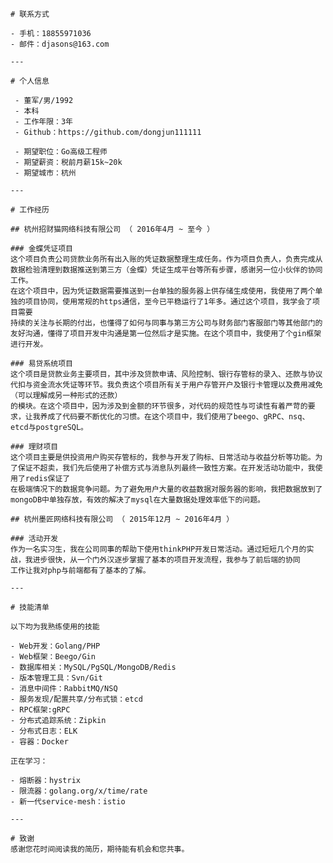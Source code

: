 
    # 联系方式

    - 手机：18855971036
    - 邮件：djasons@163.com
    
    ---
    
    # 个人信息
    
     - 董军/男/1992
     - 本科
     - 工作年限：3年
     - Github：https://github.com/dongjun111111
    
     - 期望职位：Go高级工程师
     - 期望薪资：税前月薪15k~20k
     - 期望城市：杭州
    
    ---
    
    # 工作经历
    
    ## 杭州招财猫网络科技有限公司 （ 2016年4月 ~ 至今 ）
    
    ### 金蝶凭证项目 
    这个项目负责公司贷款业务所有出入账的凭证数据整理生成任务。作为项目负责人，负责完成从数据检验清理到数据推送到第三方（金蝶）凭证生成平台等所有步骤，感谢另一位小伙伴的协同工作。
    在这个项目中，因为凭证数据需要推送到一台单独的服务器上供存储生成使用，我使用了两个单独的项目协同，使用常规的https通信，至今已平稳运行了1年多。通过这个项目，我学会了项目需要
    持续的关注与长期的付出，也懂得了如何与同事与第三方公司与财务部门客服部门等其他部门的友好沟通，懂得了项目开发中沟通是第一位然后才是实施。在这个项目中，我使用了个gin框架进行开发。
    
    ### 易贷系统项目 
    这个项目是贷款业务主要项目，其中涉及贷款申请、风险控制、银行存管标的录入、还款与协议代扣与资金流水凭证等环节。我负责这个项目所有关于用户存管开户及银行卡管理以及费用减免（可以理解成另一种形式的还款）
    的模块。在这个项目中，因为涉及到金额的环节很多，对代码的规范性与可读性有着严苛的要求，让我养成了代码要不断优化的习惯。在这个项目中，我们使用了beego、gRPC、nsq、etcd与postgreSQL。
    
    ### 理财项目
    这个项目主要是供投资用户购买存管标的，我参与开发了购标、日常活动与收益分析等功能。为了保证不超卖，我们先后使用了补偿方式与消息队列最终一致性方案。在开发活动功能中，我使用了redis保证了
    在极端情况下的数据竞争问题。为了避免用户大量的收益数据对服务器的影响，我把数据放到了mongoDB中单独存放，有效的解决了mysql在大量数据处理效率低下的问题。
    
    ## 杭州墨匠网络科技有限公司 （ 2015年12月 ~ 2016年4月 ）
    
    ### 活动开发 
    作为一名实习生，我在公司同事的帮助下使用thinkPHP开发日常活动。通过短短几个月的实战，我进步很快，从一个门外汉逐步掌握了基本的项目开发流程，我参与了前后端的协同
    工作让我对php与前端都有了基本的了解。

    ---
    
    # 技能清单
    
    以下均为我熟练使用的技能
    
    - Web开发：Golang/PHP
    - Web框架：Beego/Gin
    - 数据库相关：MySQL/PgSQL/MongoDB/Redis
    - 版本管理工具：Svn/Git
    - 消息中间件：RabbitMQ/NSQ
    - 服务发现/配置共享/分布式锁：etcd
    - RPC框架:gRPC
    - 分布式追踪系统：Zipkin
    - 分布式日志：ELK
    - 容器：Docker
    
    正在学习：
    
    - 熔断器：hystrix
    - 限流器：golang.org/x/time/rate
    - 新一代service-mesh：istio
    
    ---
    
    # 致谢
    感谢您花时间阅读我的简历，期待能有机会和您共事。